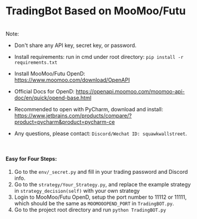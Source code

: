 # TradingBot Based on MooMoo/Futu
<br>
Note: 

- Don't share any API key, secret key, or password.

- Install requirements: run in cmd under root directory: `pip install -r requirements.txt`

- Install MooMoo/Futu OpenD: https://www.moomoo.com/download/OpenAPI

- Official Docs for OpenD: https://openapi.moomoo.com/moomoo-api-doc/en/quick/opend-base.html

- Recommended to open with PyCharm, download and install: https://www.jetbrains.com/products/compare/?product=pycharm&product=pycharm-ce

- Any questions, please contact: `Discord/Wechat ID: squawkwallstreet`.

<br>

#### Easy for Four Steps:

1. Go to the `env/_secret.py` and fill in your trading password and Discord info.
2. Go to the `strategy/Your_Strategy.py`, and replace the example strategy in `strategy_decision(self)` with your own strategy
3. Login to MooMoo/Futu OpenD, setup the port number to 11112 or 11111, which should be the same as `MOOMOOOPEND_PORT` in `TradingBOT.py`.
4. Go to the project root directory and run `python TradingBOT.py` 
